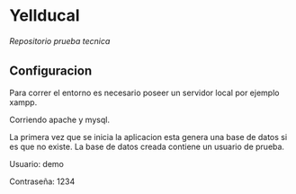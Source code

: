 # Yellducal

###### Repositorio prueba tecnica

## Configuracion

Para correr el entorno es necesario poseer un servidor local por ejemplo xampp. 


Corriendo apache y mysql.


La primera vez que se inicia la aplicacion esta genera una base de datos si es que no existe.
La base de datos creada contiene un usuario de prueba.




Usuario: demo


Contraseña: 1234



